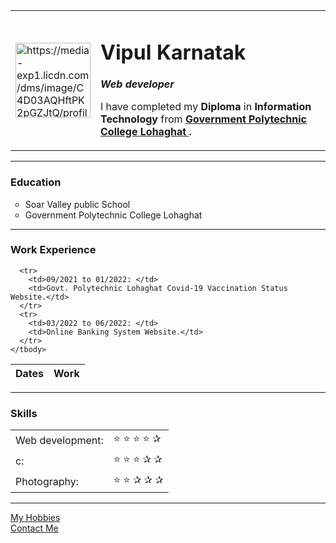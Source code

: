<!DOCTYPE html>
<html lang="en" dir="ltr">

<head>
  <meta charset="utf-8">
  <title>💛vipul's first page💛</title>
</head>

<body>
  <table cellspacing="30">
    <tr>
      <td>
        <img src="me.png" height="120" alt="https://media-exp1.licdn.com/dms/image/C4D03AQHftPK2pGZJtQ/profile-displayphoto-shrink_200_200/0/1645612360309?e=2147483647&v=beta&t=u8tSnWS9xktrgx-Oc2MCGVnD3BnsppW0ns73htQMOcc" />
      </td>
      <td>
        <h1>Vipul Karnatak</h1>
        <p><em><strong>Web developer</em> </strong></p>
        <p> I have completed my <strong>Diploma</strong> in <strong>Information Technology</strong> from <strong><a href="https://www.gplohaghat.org.in/">Government Polytechnic College Lohaghat </a>.</strong></p>
      </td>
    </tr>
  </table>
  <hr>
  <h3>Education</h3>
  <ul style="list-style-type:circle;">
    <li>
      Soar Valley public School
    </li>
    <li> Government Polytechnic College Lohaghat </li>
  </ul>
  <hr />
  <h3>Work Experience</h3>
  <table cellspacing="10">
    <thead>
      <th>Dates</th>
      <th>Work</th>
    </thead>
    <tbody>


      <tr>
        <td>09/2021 to 01/2022: </td>
        <td>Govt. Polytechnic Lohaghat Covid-19 Vaccination Status Website.</td>
      </tr>
      <tr>
        <td>03/2022 to 06/2022: </td>
        <td>Online Banking System Website.</td>
      </tr>
    </tbody>
  </table>
  <hr />

  <h3>Skills</h3>

  <table cellspacing="10">
    <tr>
      <td>Web development: </td>
      <td>&#X2B50; &#X2B50; &#X2B50; &#X2B50; ✰</td>
    </tr>
    <tr>
      <td>c: </td>
      <td> &#X2B50; &#X2B50; &#X2B50; ✰ ✰ </td>
    </tr>
    <tr>
      <td>Photography: </td>
      <td>&#X2B50; &#X2B50; ✰ ✰ ✰</td>
    </tr>
  </table>
  <hr>
  <a href="Hobbies.html"> My Hobbies</a><br />
  <a href="Contact.html">Contact Me</a>
</body>

</html>
